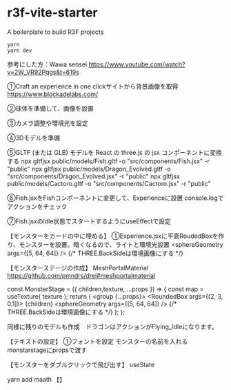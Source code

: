 # r3f-vite-starter
A boilerplate to build R3F projects

```
yarn
yarn dev
```
参考にした方：Wawa sensei
https://www.youtube.com/watch?v=2W_VR92Pqgs&t=619s

①Craft an experience in one clickサイトから背景画像を取得
https://www.blockadelabs.com/

②球体を準備して、画像を設置

③カメラ調整や環境光を設定

④3Dモデルを準備

⑤GLTF (または GLB) モデルを React の three.js の jsx コンポーネントに変換する
npx gltfjsx public/models/Fish.gltf -o "src/components/Fish.jsx" -r "public"
npx gltfjsx public/models/Dragon_Evolved.gltf -o "src/components/Dragon_Evolved.jsx" -r "public"
npx gltfjsx public/models/Cactoro.gltf -o "src/components/Cactoro.jsx" -r "public"

⑥Fish.jsxをFishコンポーネントに変更して、Experienceに設置
console.logでアクションをチェック

⑦Fish.jsxのIdle状態でスタートするようにuseEffectで設定

【モンスターをカードの中に埋める】
①Experience.jsxに平面RoudedBoxを作り、モンスターを設置。暗くなるので、ライトと環境光設置
<RoundedBox args={[2,3,0.1]}>
        <MeshPortalMaterial side={THREE.DoubleSide}>
        <ambientLight intensity={1} />
        <Environment preset="sunset" />
          <Fish scale={0.6} position-y={-1} />
          <mesh>
            <sphereGeometry args={[5, 64, 64]} />
            {/* THREE.BackSideは環境画像にする */}
            <meshStandardMaterial map={map} side={THREE.BackSide} />
          </mesh>
        </MeshPortalMaterial>
      </RoundedBox>

【モンスターステージの作成】
MeshPortalMaterial
https://github.com/pmndrs/drei#meshportalmaterial


const MonsterStage = ({ children,texture, ...props }) => {
  const map = useTexture(
    texture
  );
  return (
    <group {...props}>
      <RoundedBox args={[2, 3, 0.1]}>
        <MeshPortalMaterial side={THREE.DoubleSide}>
          <ambientLight intensity={1} />
          <Environment preset="sunset" />
          {children}
          <mesh>
            <sphereGeometry args={[5, 64, 64]} />
            {/* THREE.BackSideは環境画像にする */}
            <meshStandardMaterial map={map} side={THREE.BackSide} />
          </mesh>
        </MeshPortalMaterial>
      </RoundedBox>
    </group>
  );
};

同様に残りのモデルも作成　ドラゴンはアクションがFlying_Idleになります。

【テキストの設定】
①フォントを設定
モンスターの名前を入れる　monstarstageにpropsで渡す

【モンスターをダブルクリックで飛び出す】
useState


yarn add maath
【】
